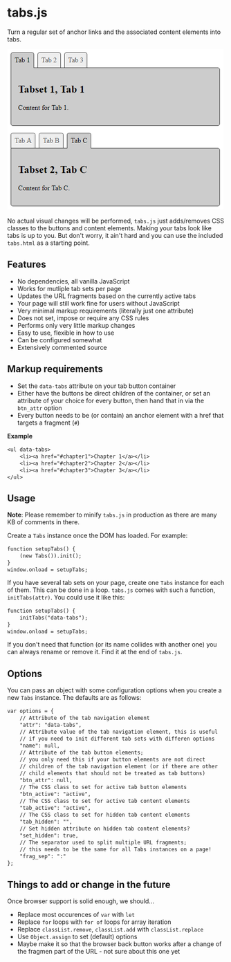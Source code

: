 # tabs.js

Turn a regular set of anchor links and the associated content elements 
into tabs.

![picture](example.png)

No actual visual changes will be performed, `tabs.js` just adds/removes 
CSS classes to the buttons and content elements. Making your tabs look 
like tabs is up to you. But don't worry, it ain't hard and you can use 
the included `tabs.html` as a starting point.

## Features

- No dependencies, all vanilla JavaScript
- Works for mutliple tab sets per page
- Updates the URL fragments based on the currently active tabs
- Your page will still work fine for users without JavaScript
- Very minimal markup requirements (literally just one attribute)
- Does not set, impose or require any CSS rules
- Performs only very little markup changes
- Easy to use, flexible in how to use
- Can be configured somewhat
- Extensively commented source

## Markup requirements

- Set the `data-tabs` attribute on your tab button container
- Either have the buttons be direct children of the container, or set 
  an attribute of your choice for every button, then hand that in via 
  the `btn_attr` option
- Every button needs to be (or contain) an anchor element with a href
  that targets a fragment (`#`)
  
**Example**

	<ul data-tabs>
		<li><a href="#chapter1">Chapter 1</a></li>
		<li><a href="#chapter2">Chapter 2</a></li>
		<li><a href="#chapter3">Chapter 3</a></li>
	</ul>


## Usage

**Note**: Please remember to minify `tabs.js` in production as there are 
many KB of comments in there.

Create a `Tabs` instance once the DOM has loaded. For example:

	function setupTabs() {
		(new Tabs()).init();
	}
	window.onload = setupTabs;
	
If you have several tab sets on your page, create one `Tabs` instance 
for each of them. This can be done in a loop. `tabs.js` comes with such 
a function, `initTabs(attr)`. You could use it like this:

	function setupTabs() {
		initTabs("data-tabs");
	}
	window.onload = setupTabs;
	
If you don't need that function (or its name collides with another one) 
you can always rename or remove it. Find it at the end of `tabs.js`.
 
## Options

You can pass an object with some configuration options when you create 
a new `Tabs` instance. The defaults are as follows:

	var options = {
		// Attribute of the tab navigation element
		"attr": "data-tabs", 
		// Attribute value of the tab navigation element, this is useful
		// if you need to init different tab sets with differen options
		"name": null, 
		// Attribute of the tab button elements;
		// you only need this if your button elements are not direct 
		// children of the tab navigation element (or if there are other
		// child elements that should not be treated as tab buttons)
		"btn_attr": null,
		// The CSS class to set for active tab button elements
		"btn_active": "active",
		// The CSS class to set for active tab content elements
		"tab_active": "active",
		// The CSS class to set for hidden tab content elements
		"tab_hidden": "",
		// Set hidden attribute on hidden tab content elements?
		"set_hidden": true,
		// The separator used to split multiple URL fragments;
		// this needs to be the same for all Tabs instances on a page!
		"frag_sep": ":"
	};


## Things to add or change in the future

Once browser support is solid enough, we should...

- Replace most occurences of `var` with `let`
- Replace `for` loops with `for of` loops for array iteration
- Replace `classList.remove`, `classList.add` with `classList.replace`
- Use `Object.assign` to set (default) options
- Maybe make it so that the browser back button works after a change
  of the fragmen part of the URL - not sure about this one yet
